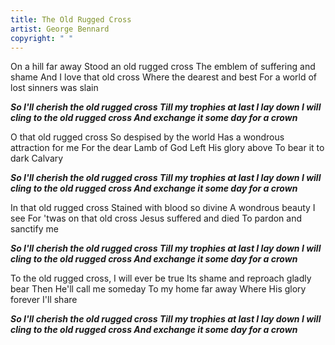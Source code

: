 ```yaml
---
title: The Old Rugged Cross
artist: George Bennard
copyright: " "
---
```

On a hill far away
Stood an old rugged cross
The emblem of suffering and shame
And I love that old cross
Where the dearest and best
For a world of lost sinners was slain

 ***So I'll cherish the old rugged cross
  Till my trophies at last I lay down
  I will cling to the old rugged cross
  And exchange it some day for a crown***

O that old rugged cross
So despised by the world
Has a wondrous attraction for me
For the dear Lamb of God
Left His glory above
To bear it to dark Calvary

 ***So I'll cherish the old rugged cross
  Till my trophies at last I lay down
  I will cling to the old rugged cross
  And exchange it some day for a crown***

In that old rugged cross
Stained with blood so divine
A wondrous beauty I see
For 'twas on that old cross
Jesus suffered and died
To pardon and sanctify me

 ***So I'll cherish the old rugged cross
  Till my trophies at last I lay down
  I will cling to the old rugged cross
  And exchange it some day for a crown***

To the old rugged cross, I will ever be true
Its shame and reproach gladly bear
Then He'll call me someday
To my home far away
Where His glory forever I'll share

 ***So I'll cherish the old rugged cross
  Till my trophies at last I lay down
  I will cling to the old rugged cross
  And exchange it some day for a crown***